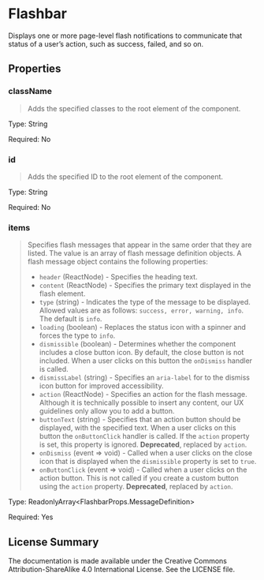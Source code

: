 # Flashbar

Displays one or more page-level flash notifications to communicate that status of a user’s action, such as success, failed, and so on.



## Properties



### className

> Adds the specified classes to the root element of the component.

Type: String

Required: No


### id

> Adds the specified ID to the root element of the component.

Type: String

Required: No


### items

> Specifies flash messages that appear in the same order that they are listed.
> The value is an array of flash message definition objects.
> A flash message object contains the following properties:
> * `header` (ReactNode) - Specifies the heading text.
> * `content` (ReactNode) - Specifies the primary text displayed in the flash element.
> * `type` (string) - Indicates the type of the message to be displayed. Allowed values are as follows: `success, error, warning, info`. The default is `info`.
> * `loading` (boolean) - Replaces the status icon with a spinner and forces the type to `info`.
> * `dismissible` (boolean) - Determines whether the component includes a close button icon. By default, the close button is not included.
> When a user clicks on this button the `onDismiss` handler is called.
> * `dismissLabel` (string) - Specifies an `aria-label` for to the dismiss icon button for improved accessibility.
> * `action` (ReactNode) - Specifies an action for the flash message. Although it is technically possible to insert any content,
> our UX guidelines only allow you to add a button.
> * `buttonText` (string) - Specifies that an action button should be displayed, with the specified text.
> When a user clicks on this button the `onButtonClick` handler is called. If the `action` property is set, this property is ignored.
> **Deprecated**, replaced by `action`.
> * `onDismiss` (event => void) - Called when a user clicks on the close icon that is displayed when the `dismissible` property is set to `true`.
> * `onButtonClick` (event => void) - Called when a user clicks on the action button. This is not called if you create a custom button
>   using the `action` property. **Deprecated**, replaced by `action`.
> 

Type: ReadonlyArray<FlashbarProps.MessageDefinition>

Required: Yes









## License Summary

The documentation is made available under the Creative Commons Attribution-ShareAlike 4.0 International License. See the LICENSE file.
